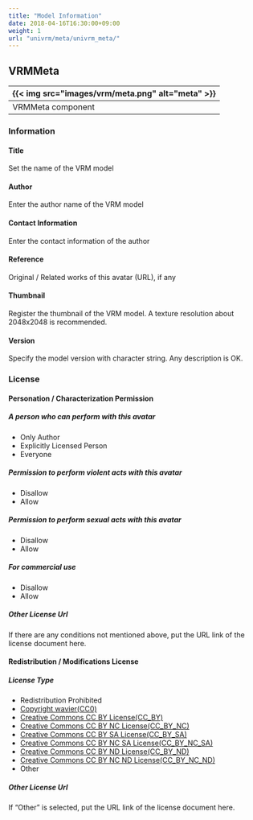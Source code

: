 ```yaml
---
title: "Model Information"
date: 2018-04-16T16:30:00+09:00
weight: 1
url: "univrm/meta/univrm_meta/"
---
```


## VRMMeta

|{{< img src="images/vrm/meta.png" alt="meta" >}}|
|-----|
|VRMMeta component|

### Information
#### Title
Set the name of the VRM model

#### Author
Enter the author name of the VRM model

#### Contact Information
Enter the contact information of the author

#### Reference
Original / Related works of this avatar (URL), if any

#### Thumbnail
Register the thumbnail of the VRM model. A texture resolution about 2048x2048 is recommended.

#### Version
Specify the model version with character string.
Any description is OK.

### License
#### Personation / Characterization Permission
##### A person who can perform with this avatar
* Only Author
* Explicitly Licensed Person
* Everyone

##### Permission to perform violent acts with this avatar
* Disallow
* Allow

##### Permission to perform sexual acts with this avatar
* Disallow
* Allow

##### For commercial use
* Disallow
* Allow

##### Other License Url
If there are any conditions not mentioned above, put the URL link of the license document here.

#### Redistribution / Modifications License
##### License Type
* Redistribution Prohibited
* [Copyright wavier(CC0)](https://creativecommons.org/publicdomain/zero/1.0/deed.ja)
* [Creative Commons CC BY License(CC_BY)](https://creativecommons.org/licenses/by/4.0/deed.ja)
* [Creative Commons CC BY NC License(CC_BY_NC)](https://creativecommons.org/licenses/by-nc/4.0/deed.ja)
* [Creative Commons CC BY SA License(CC_BY_SA)](https://creativecommons.org/licenses/by-sa/4.0/deed.ja)
* [Creative Commons CC BY NC SA License(CC_BY_NC_SA)](https://creativecommons.org/licenses/by-nc-sa/4.0/deed.ja)
* [Creative Commons CC BY ND License(CC_BY_ND)](https://creativecommons.org/licenses/by-nd/4.0/deed.ja)
* [Creative Commons CC BY NC ND License(CC_BY_NC_ND)](https://creativecommons.org/licenses/by-nc-nd/4.0/deed.ja)
* Other

##### Other License Url
If “Other” is selected, put the URL link of the license document here.
